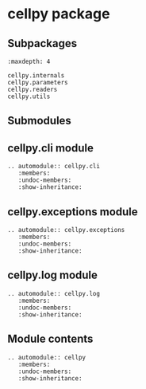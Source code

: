 # cellpy package

## Subpackages

```{toctree}
:maxdepth: 4

cellpy.internals
cellpy.parameters
cellpy.readers
cellpy.utils
```

## Submodules

## cellpy.cli module

```{eval-rst}
.. automodule:: cellpy.cli
   :members:
   :undoc-members:
   :show-inheritance:
```

## cellpy.exceptions module

```{eval-rst}
.. automodule:: cellpy.exceptions
   :members:
   :undoc-members:
   :show-inheritance:
```

## cellpy.log module

```{eval-rst}
.. automodule:: cellpy.log
   :members:
   :undoc-members:
   :show-inheritance:
```

## Module contents

```{eval-rst}
.. automodule:: cellpy
   :members:
   :undoc-members:
   :show-inheritance:
```
